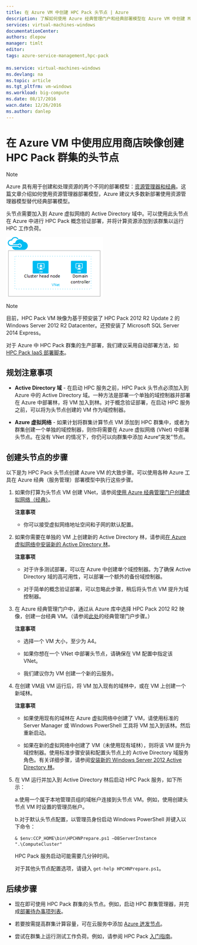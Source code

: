```yaml
---
title: 在 Azure VM 中创建 HPC Pack 头节点 | Azure
description: 了解如何使用 Azure 经典管理门户和经典部署模型在 Azure VM 中创建 Microsoft HPC Pack 头节点。
services: virtual-machines-windows
documentationCenter: 
authors: dlepow
manager: timlt
editor: 
tags: azure-service-management,hpc-pack

ms.service: virtual-machines-windows
ms.devlang: na
ms.topic: article
ms.tgt_pltfrm: vm-windows
ms.workload: big-compute
ms.date: 08/17/2016
wacn.date: 12/26/2016
ms.author: danlep
---
```


# 在 Azure VM 中使用应用商店映像创建 HPC Pack 群集的头节点

> [!NOTE]
>Azure 具有用于创建和处理资源的两个不同的部署模型：[资源管理器和经典](../azure-resource-manager/resource-manager-deployment-model.md)。这篇文章介绍如何使用资源管理器部署模型，Azure 建议大多数新部署使用资源管理器模型替代经典部署模型。

头节点需要加入到 Azure 虚拟网络的 Active Directory 域中。可以使用此头节点在 Azure 中进行 HPC Pack 概念验证部署，并将计算资源添加到该群集以运行 HPC 工作负荷。

![HPC Pack 头节点][headnode]

>[!NOTE]
>目前，HPC Pack VM 映像为基于预安装了 HPC Pack 2012 R2 Update 2 的 Windows Server 2012 R2 Datacenter。还预安装了 Microsoft SQL Server 2014 Express。

对于 Azure 中 HPC Pack 群集的生产部署，我们建议采用自动部署方法，如 [HPC Pack IaaS 部署脚本](./virtual-machines-windows-classic-hpcpack-cluster-powershell-script.md)。

## 规划注意事项

* **Active Directory 域** - 在启动 HPC 服务之前，HPC Pack 头节点必须加入到 Azure 中的 Active Directory 域。一种方法是部署一个单独的域控制器并部署在 Azure 中部署林，将 VM 加入到林。对于概念验证部署，在启动 HPC 服务之前，可以将为头节点创建的 VM 作为域控制器。

* **Azure 虚拟网络** - 如果计划将群集计算节点 VM 添加到 HPC 群集中，或者为群集创建一个单独的域控制器，则你将需要在 Azure 虚拟网络 (VNet) 中部署头节点。在没有 VNet 的情况下，你仍可以向群集中添加 Azure“突发”节点。

## 创建头节点的步骤

以下是为 HPC Pack 头节点创建 Azure VM 的大致步骤。可以使用各种 Azure 工具在 Azure 经典（服务管理）部署模型中执行这些步骤。

1. 如果你打算为头节点 VM 创建 VNet，请参阅[使用 Azure 经典管理门户创建虚拟网络（经典）](../virtual-network/virtual-networks-create-vnet-classic-portal.md)。

    **注意事项**

    * 你可以接受虚拟网络地址空间和子网的默认配置。

2. 如果你需要在单独的 VM 上创建新的 Active Directory 林，请参阅[在 Azure 虚拟网络中安装新的 Active Directory 林](../active-directory/active-directory-new-forest-virtual-machine.md)。

    **注意事项**

    * 对于许多测试部署，可以在 Azure 中创建单个域控制器。为了确保 Active Directory 域的高可用性，可以部署一个额外的备份域控制器。

    * 对于简单的概念验证部署，可以忽略此步骤，稍后将头节点 VM 提升为域控制器。

3. 在 Azure 经典管理门户中，通过从 Azure 库中选择 HPC Pack 2012 R2 映像，创建一台经典 VM。（请参阅[此处](./virtual-machines-windows-classic-tutorial.md)的经典管理门户步骤。）

    **注意事项**

    * 选择一个 VM 大小，至少为 A4。

    * 如果你想在一个 VNet 中部署头节点，请确保在 VM 配置中指定该 VNet。

    * 我们建议你为 VM 创建一个新的云服务。

4. 在创建 VM且 VM 运行后，将 VM 加入现有的域林中，或在 VM 上创建一个新域林。

    **注意事项**

    * 如果使用现有的域林在 Azure 虚拟网络中创建了 VM，请使用标准的 Server Manager 或 Windows PowerShell 工具将 VM 加入到该林。然后重新启动。

    * 如果在新的虚拟网络中创建了 VM（未使用现有域林），则将该 VM 提升为域控制器。使用标准步骤安装和配置头节点上的 Active Directory 域服务角色。有关详细步骤，请参阅[安装新的 Windows Server 2012 Active Directory 林](https://technet.microsoft.com/zh-cn/library/jj574166.aspx)。

5. 在 VM 运行并加入到 Active Directory 林后启动 HPC Pack 服务，如下所示：

    a.使用一个属于本地管理员组的域帐户连接到头节点 VM。例如，使用创建头节点 VM 时设置的管理员帐户。

    b.对于默认头节点配置，以管理员身份启动 Windows PowerShell 并键入以下命令：

    ```
    & $env:CCP_HOME\bin\HPCHNPrepare.ps1 –DBServerInstance ".\ComputeCluster"
    ```

    HPC Pack 服务启动可能需要几分钟时间。

    对于其他头节点配置选项，请键入 `get-help HPCHNPrepare.ps1`。

## 后续步骤

* 现在即可使用 HPC Pack 群集的头节点。例如，启动 HPC 群集管理器，并完成[部署待办事项列表](https://technet.microsoft.com/zh-cn/library/jj884141.aspx)。
* 若要按需提高群集计算容量，可在云服务中添加 [Azure 迸发节点](./virtual-machines-windows-classic-hpcpack-cluster-node-burst.md)。

* 尝试在群集上运行测试工作负荷。例如，请参阅 HPC Pack [入门指南](https://technet.microsoft.com/zh-cn/library/jj884144)。

<!--Image references-->
[headnode]: ./media/virtual-machines-windows-hpcpack-cluster-headnode/headnode.png

<!---HONumber=Mooncake_Quality_Review_1215_2016-->
